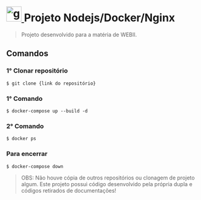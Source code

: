 # <a href="https://github.com/Jorgylemos/Node_Docker_Nginx" target="_blank"> <img src="https://img.icons8.com/color/100/000000/docker.png" alt="git" width="40" height="40"/> </a> **Projeto Nodejs/Docker/Nginx**

> Projeto desenvolvido para a matéria de WEBII.

## Comandos

### 1° Clonar repositório

```
$ git clone {link do repositório} 
```


### 1° Comando

```
$ docker-compose up --build -d 
```

### 2° Comando

```
$ docker ps
```

### Para encerrar

```
$ docker-compose down
```

> OBS: Não houve cópia de outros repositórios ou clonagem de projeto algum. Este projeto possui código desenvolvido pela própria dupla e códigos retirados de documentações!